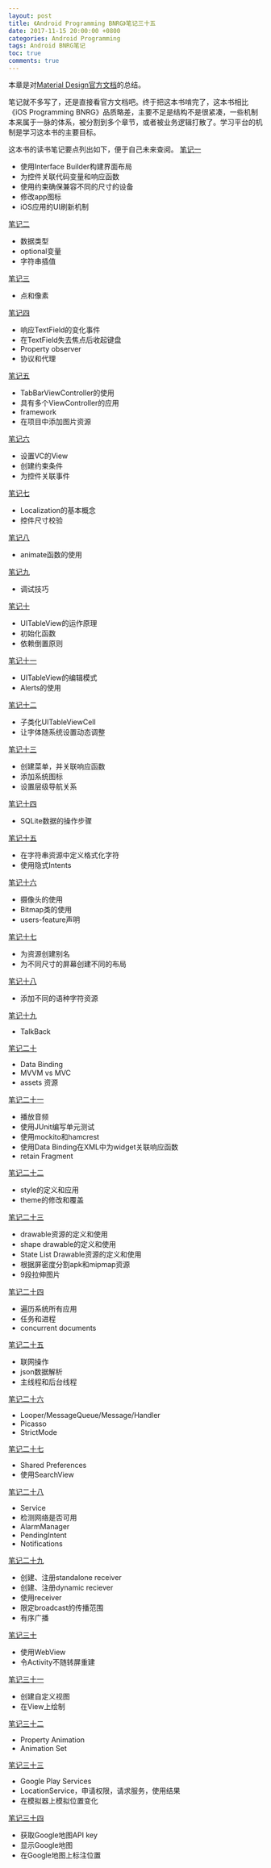 ```yaml
---
layout: post
title: 《Android Programming BNRG》笔记三十五
date: 2017-11-15 20:00:00 +0800
categories: Android Programming
tags: Android BNRG笔记
toc: true
comments: true
---
```

本章是对[Material Design官方文档](https://developer.android.com/design/material/index.html)的总结。
<!-- more -->

笔记就不多写了，还是直接看官方文档吧。终于把这本书啃完了，这本书相比《iOS Programming BNRG》品质略差，主要不足是结构不是很紧凑，一些机制本来属于一脉的体系，被分割到多个章节，或者被业务逻辑打散了。学习平台的机制是学习这本书的主要目标。

这本书的读书笔记要点列出如下，便于自己未来查阅。
[笔记一](/2017/09/10/2017/0909AndroidProgrammingBNRG01/)
- 使用Interface Builder构建界面布局
- 为控件关联代码变量和响应函数
- 使用约束确保兼容不同的尺寸的设备
- 修改app图标
- iOS应用的UI刷新机制

[笔记二](/2017/10/16/2017/1016AndroidProgrammingBNRG02/)
- 数据类型
- optional变量
- 字符串插值

[笔记三](/2017/10/16/2017/1016AndroidProgrammingBNRG03/)
- 点和像素

[笔记四](/2017/10/16/2017/1016AndroidProgrammingBNRG04/)
- 响应TextField的变化事件
- 在TextField失去焦点后收起键盘
- Property observer
- 协议和代理

[笔记五](/2017/10/16/2017/1016AndroidProgrammingBNRG05/)
- TabBarViewController的使用
- 具有多个ViewController的应用
- framework
- 在项目中添加图片资源

[笔记六](/2017/10/17/2017/1017AndroidProgrammingBNRG06/)
- 设置VC的View
- 创建约束条件
- 为控件关联事件

[笔记七](/2017/10/18/2017/1018AndroidProgrammingBNRG07/)
- Localization的基本概念
- 控件尺寸校验

[笔记八](/2017/10/19/2017/1019AndroidProgrammingBNRG08/)
- animate函数的使用

[笔记九](/2017/10/20/2017/1020AndroidProgrammingBNRG09/)
- 调试技巧

[笔记十](/2017/10/21/2017/1021AndroidProgrammingBNRG10/)
- UITableView的运作原理
- 初始化函数
- 依赖倒置原则

[笔记十一](/2017/10/22/2017/1022AndroidProgrammingBNRG11/)
- UITableView的编辑模式
- Alerts的使用

[笔记十二](/2017/10/23/2017/1023AndroidProgrammingBNRG12/)
- 子类化UITableViewCell
- 让字体随系统设置动态调整

[笔记十三](/2017/10/24/2017/1024AndroidProgrammingBNRG13/)
- 创建菜单，并关联响应函数
- 添加系统图标
- 设置层级导航关系

[笔记十四](/2017/10/25/2017/1025AndroidProgrammingBNRG14/)
- SQLite数据的操作步骤

[笔记十五](/2017/10/26/2017/1026AndroidProgrammingBNRG15/)
- 在字符串资源中定义格式化字符
- 使用隐式Intents

[笔记十六](/2017/10/27/2017/1027AndroidProgrammingBNRG16/)
- 摄像头的使用
- Bitmap类的使用
- users-feature声明

[笔记十七](/2017/10/28/2017/1028AndroidProgrammingBNRG17/)
- 为资源创建别名
- 为不同尺寸的屏幕创建不同的布局

[笔记十八](/2017/10/29/2017/1029AndroidProgrammingBNRG18/)
- 添加不同的语种字符资源

[笔记十九](/2017/10/30/2017/1030AndroidProgrammingBNRG19/)
- TalkBack

[笔记二十](/2017/10/31/2017/1031AndroidProgrammingBNRG20/)
- Data Binding
- MVVM vs MVC
- assets 资源

[笔记二十一](/2017/11/01/2017/1101AndroidProgrammingBNRG21/)
- 播放音频
- 使用JUnit编写单元测试
- 使用mockito和hamcrest
- 使用Data Binding在XML中为widget关联响应函数
- retain Fragment

[笔记二十二](/2017/11/02/2017/1102AndroidProgrammingBNRG22/)
- style的定义和应用
- theme的修改和覆盖

[笔记二十三](/2017/11/03/2017/1103AndroidProgrammingBNRG23/)
- drawable资源的定义和使用
- shape drawable的定义和使用
- State List Drawable资源的定义和使用
- 根据屏密度分割apk和mipmap资源
- 9段拉伸图片

[笔记二十四](/2017/11/04/2017/1104AndroidProgrammingBNRG24/)
- 遍历系统所有应用
- 任务和进程
- concurrent documents

[笔记二十五](/2017/11/05/2017/1105AndroidProgrammingBNRG25/)
- 联网操作
- json数据解析
- 主线程和后台线程

[笔记二十六](/2017/11/06/2017/1106AndroidProgrammingBNRG26/)
- Looper/MessageQueue/Message/Handler
- Picasso
- StrictMode

[笔记二十七](/2017/11/07/2017/1107AndroidProgrammingBNRG27/)
- Shared Preferences
- 使用SearchView

[笔记二十八](/2017/11/08/2017/1108AndroidProgrammingBNRG28/)
- Service
- 检测网络是否可用
- AlarmManager
- PendingIntent
- Notifications

[笔记二十九](/2017/11/09/2017/1109AndroidProgrammingBNRG29/)
- 创建、注册standalone receiver
- 创建、注册dynamic reciever
- 使用receiver
- 限定broadcast的传播范围
- 有序广播

[笔记三十](/2017/11/10/2017/1110AndroidProgrammingBNRG30/)
- 使用WebView
- 令Activity不随转屏重建

[笔记三十一](/2017/11/11/2017/1111AndroidProgrammingBNRG31/)
- 创建自定义视图
- 在View上绘制

[笔记三十二](/2017/11/12/2017/1112AndroidProgrammingBNRG32/)
- Property Animation
- Animation Set

[笔记三十三](/2017/11/13/2017/1113AndroidProgrammingBNRG33/)
- Google Play Services
- LocationService，申请权限，请求服务，使用结果
- 在模拟器上模拟位置变化

[笔记三十四](/2017/11/14/2017/1114AndroidProgrammingBNRG34/)
- 获取Google地图API key
- 显示Google地图
- 在Google地图上标注位置